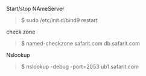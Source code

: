 
Start/stop NAmeServer
> $ sudo /etc/init.d/bind9 restart

check zone  
> $ named-checkzone safarit.com db.safarit.com

Nslookup
> $ nslookup -debug -port=2053 ub1.safarit.com
